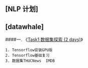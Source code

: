 [NLP 计划]
---

[datawhale]
---
####一. 《[Task1 数据集探索 (2 days)](https://shimo.im/docs/pxzFefyYd7wLIcct)》
    
    1. Tensorflow安装GPU版
    2. Tensorflow基础复习
    3. 数据集THUCNews  IMDB